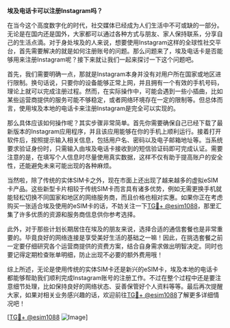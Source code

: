 **埃及电话卡可以注册Instagram吗？**

在当今这个高度数字化的时代，社交媒体已经成为人们生活中不可或缺的一部分。无论是在国内还是国外，大家都可以通过各种方式与朋友、家人保持联系，分享自己的生活点滴。对于身处埃及的人来说，想要使用Instagram这样的全球性社交平台，首先需要解决的就是如何注册账号的问题。那么问题来了，埃及电话卡是否能够用来注册Instagram呢？接下来就让我们一起来探讨一下这个问题吧。

首先，我们需要明确一点，那就是Instagram本身并没有对用户所在国家或地区进行限制。换句话说，只要你的设备能够正常上网，并且拥有一个有效的手机号码，理论上就可以完成注册过程。然而，在实际操作中，可能会遇到一些小插曲，比如某些运营商提供的服务可能不够稳定，或者网络环境存在一定的限制等。但总体而言，使用埃及本地的电话卡来注册Instagram是完全可以实现的。

那么具体应该如何操作呢？其实步骤非常简单。首先你需要确保自己已经下载了最新版本的Instagram应用程序，并且该应用能够在你的手机上顺利运行。接着打开软件后，按照提示输入相关信息，包括用户名、密码以及电子邮箱地址等。当系统要求验证身份时，只需输入由埃及电话卡接收到的短信验证码即可完成认证。需要注意的是，在填写个人信息时尽量使用真实数据，这样不仅有助于提高账户的安全性，还能避免未来可能出现的各种麻烦。

当然啦，除了传统的实体SIM卡之外，现在市面上还出现了越来越多的虚拟eSIM卡产品。这些新型卡片相较于传统SIM卡而言具有诸多优势，例如无需更换手机就能轻松切换不同国家和地区的网络服务商，而且价格也相对实惠。如果你正在考虑购买一张适合埃及使用的eSIM卡的话，不妨关注一下[TG💪+ @esim1088](https://t.me/s/esim1088)，那里汇集了许多优质的资源和服务商信息供你参考选择。

此外，对于那些计划长期居住在埃及的朋友来说，选择合适的通信套餐也是非常重要的。毕竟良好的网络连接是享受美好生活的基础之一嘛！因此，在挑选套餐之前一定要仔细研究各个运营商提供的资费方案，结合自身需求做出明智决定。同时也要记得定期检查账单明细，防止出现不必要的额外费用哦！

综上所述，无论是使用传统的实体SIM卡还是新兴的eSIM卡，埃及本地的电话卡都能够帮助我们顺利完成Instagram账号的注册工作。不过在整个过程中还是要注意细节处理，比如保持良好的网络状态、妥善保管好个人资料等等。最后再次提醒大家，如果对相关业务感兴趣的话，欢迎前往[TG💪+ @esim1088](https://t.me/s/esim1088)了解更多详细情况吧！

[[TG💪+ @esim1088](https://t.me/s/esim1088) ![Image](https://i.postimg.cc/4NQfJmqS/Snipaste-2025-05-13-00-14-12.png)]